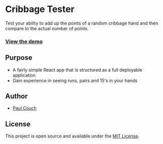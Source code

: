 # Cribbage Tester

Test your ability to add up the points of a random cribbage hand and then compare to the actual number of points.

### [View the demo](https://thecoucher.github.io/cribbage1/)

## Purpose

- A fairly simple React app that is structured as a full deployable application
- Gain experience in seeing runs, pairs and 15's in your hands

## Author

- [Paul Couch](https://www.paulcouch.net)

## License

This project is open source and available under the [MIT License](LICENSE).
